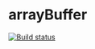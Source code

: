 # arrayBuffer

[![Build status](https://ci.appveyor.com/api/projects/status/105374f9e3pky9jt?svg=true)](https://ci.appveyor.com/project/pugachevnv/ajs-arraybuffer)